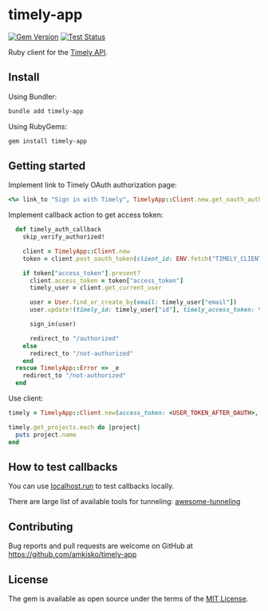 # timely-app

[![Gem Version](https://badge.fury.io/rb/timely-app.svg)](https://badge.fury.io/rb/timely-app) [![Test Status](https://github.com/amkisko/timely-app/actions/workflows/test.yml/badge.svg)](https://github.com/amkisko/timely-app/actions/workflows/test.yml)

Ruby client for the [Timely API](https://dev.timelyapp.com).

## Install

Using Bundler:
```sh
bundle add timely-app
```

Using RubyGems:
```sh
gem install timely-app
```

## Getting started

Implement link to Timely OAuth authorization page:

```ruby
<%= link_to "Sign in with Timely", TimelyApp::Client.new.get_oauth_authorize_url(client_id: ENV.fetch("TIMELY_CLIENT_ID"), redirect_uri: ENV.fetch("TIMELY_REDIRECT_URI")) %>
```

Implement callback action to get access token:

```ruby
  def timely_auth_callback
    skip_verify_authorized!

    client = TimelyApp::Client.new
    token = client.post_oauth_token(client_id: ENV.fetch("TIMELY_CLIENT_ID"), client_secret: ENV.fetch("TIMELY_CLIENT_SECRET"), code: params["code"], redirect_uri: ENV.fetch("TIMELY_REDIRECT_URI"), grant_type: "authorization_code")

    if token["access_token"].present?
      client.access_token = token["access_token"]
      timely_user = client.get_current_user

      user = User.find_or_create_by(email: timely_user["email"])
      user.update!(timely_id: timely_user["id"], timely_access_token: token["access_token"], timely_refresh_token: token["refresh_token"])

      sign_in(user)

      redirect_to "/authorized"
    else
      redirect_to "/not-authorized"
    end
  rescue TimelyApp::Error => _e
    redirect_to "/not-authorized"
  end
```

Use client:

```ruby
timely = TimelyApp::Client.new(access_token: <USER_TOKEN_AFTER_OAUTH>, account_id: <ACCOUNT_ID>)

timely.get_projects.each do |project|
  puts project.name
end
```

## How to test callbacks

You can use [localhost.run](https://localhost.run/) to test callbacks locally.

There are large list of available tools for tunneling: [awesome-tunneling](https://github.com/anderspitman/awesome-tunneling)

## Contributing

Bug reports and pull requests are welcome on GitHub at https://github.com/amkisko/timely-app

## License

The gem is available as open source under the terms of the [MIT License](https://opensource.org/licenses/MIT).
